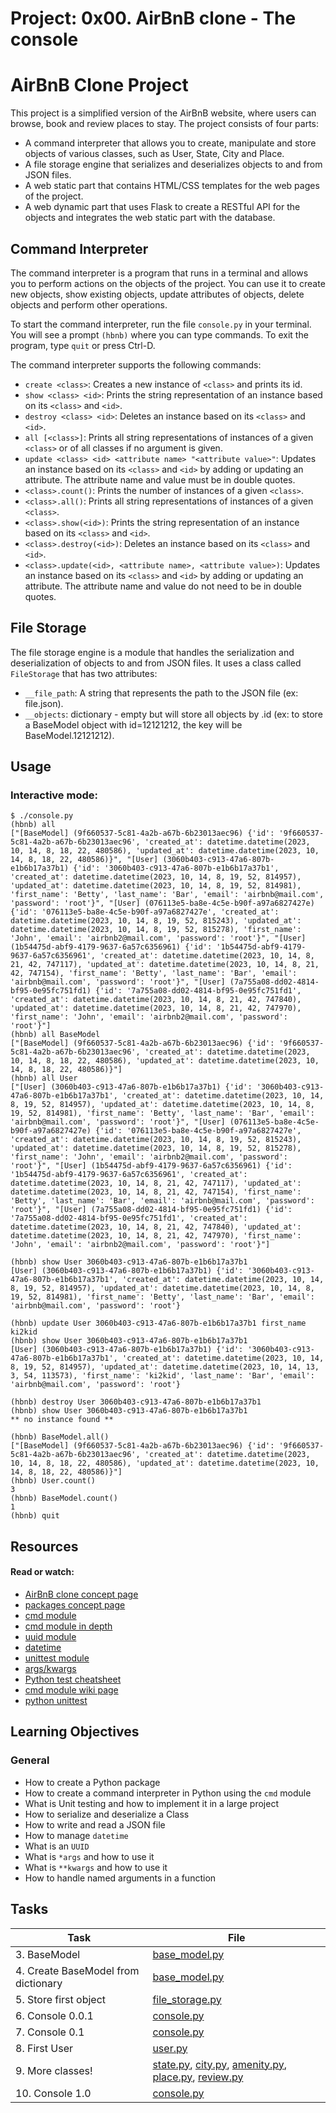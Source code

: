 # Project: 0x00. AirBnB clone - The console
# AirBnB Clone Project

This project is a simplified version of the AirBnB website, where users can browse, book and review places to stay. The project consists of four parts:

- A command interpreter that allows you to create, manipulate and store objects of various classes, such as User, State, City and Place.
- A file storage engine that serializes and deserializes objects to and from JSON files.
- A web static part that contains HTML/CSS templates for the web pages of the project.
- A web dynamic part that uses Flask to create a RESTful API for the objects and integrates the web static part with the database.

## Command Interpreter

The command interpreter is a program that runs in a terminal and allows you to perform actions on the objects of the project. You can use it to create new objects, show existing objects, update attributes of objects, delete objects and perform other operations.

To start the command interpreter, run the file `console.py` in your terminal. You will see a prompt `(hbnb)` where you can type commands. To exit the program, type `quit` or press Ctrl-D.

The command interpreter supports the following commands:

- `create <class>`: Creates a new instance of `<class>` and prints its id.
- `show <class> <id>`: Prints the string representation of an instance based on its `<class>` and `<id>`.
- `destroy <class> <id>`: Deletes an instance based on its `<class>` and `<id>`.
- `all [<class>]`: Prints all string representations of instances of a given `<class>` or of all classes if no argument is given.
- `update <class> <id> <attribute name> "<attribute value>"`: Updates an instance based on its `<class>` and `<id>` by adding or updating an attribute. The attribute name and value must be in double quotes.
- `<class>.count()`: Prints the number of instances of a given `<class>`.
- `<class>.all()`: Prints all string representations of instances of a given `<class>`.
- `<class>.show(<id>)`: Prints the string representation of an instance based on its `<class>` and `<id>`.
- `<class>.destroy(<id>)`: Deletes an instance based on its `<class>` and `<id>`.
- `<class>.update(<id>, <attribute name>, <attribute value>)`: Updates an instance based on its `<class>` and `<id>` by adding or updating an attribute. The attribute name and value do not need to be in double quotes.

## File Storage

The file storage engine is a module that handles the serialization and deserialization of objects to and from JSON files. It uses a class called `FileStorage` that has two attributes:

- `__file_path`: A string that represents the path to the JSON file (ex: file.json).
- `__objects`: dictionary - empty but will store all objects by <class name>.id (ex: to store a BaseModel object with id=12121212, the key will be BaseModel.12121212).

## Usage

### Interactive mode:
```fish
$ ./console.py
(hbnb) all
["[BaseModel] (9f660537-5c81-4a2b-a67b-6b23013aec96) {'id': '9f660537-5c81-4a2b-a67b-6b23013aec96', 'created_at': datetime.datetime(2023, 10, 14, 8, 18, 22, 480586), 'updated_at': datetime.datetime(2023, 10, 14, 8, 18, 22, 480586)}", "[User] (3060b403-c913-47a6-807b-e1b6b17a37b1) {'id': '3060b403-c913-47a6-807b-e1b6b17a37b1', 'created_at': datetime.datetime(2023, 10, 14, 8, 19, 52, 814957), 'updated_at': datetime.datetime(2023, 10, 14, 8, 19, 52, 814981), 'first_name': 'Betty', 'last_name': 'Bar', 'email': 'airbnb@mail.com', 'password': 'root'}", "[User] (076113e5-ba8e-4c5e-b90f-a97a6827427e) {'id': '076113e5-ba8e-4c5e-b90f-a97a6827427e', 'created_at': datetime.datetime(2023, 10, 14, 8, 19, 52, 815243), 'updated_at': datetime.datetime(2023, 10, 14, 8, 19, 52, 815278), 'first_name': 'John', 'email': 'airbnb2@mail.com', 'password': 'root'}", "[User] (1b54475d-abf9-4179-9637-6a57c6356961) {'id': '1b54475d-abf9-4179-9637-6a57c6356961', 'created_at': datetime.datetime(2023, 10, 14, 8, 21, 42, 747117), 'updated_at': datetime.datetime(2023, 10, 14, 8, 21, 42, 747154), 'first_name': 'Betty', 'last_name': 'Bar', 'email': 'airbnb@mail.com', 'password': 'root'}", "[User] (7a755a08-dd02-4814-bf95-0e95fc751fd1) {'id': '7a755a08-dd02-4814-bf95-0e95fc751fd1', 'created_at': datetime.datetime(2023, 10, 14, 8, 21, 42, 747840), 'updated_at': datetime.datetime(2023, 10, 14, 8, 21, 42, 747970), 'first_name': 'John', 'email': 'airbnb2@mail.com', 'password': 'root'}"]
(hbnb) all BaseModel
["[BaseModel] (9f660537-5c81-4a2b-a67b-6b23013aec96) {'id': '9f660537-5c81-4a2b-a67b-6b23013aec96', 'created_at': datetime.datetime(2023, 10, 14, 8, 18, 22, 480586), 'updated_at': datetime.datetime(2023, 10, 14, 8, 18, 22, 480586)}"]
(hbnb) all User
["[User] (3060b403-c913-47a6-807b-e1b6b17a37b1) {'id': '3060b403-c913-47a6-807b-e1b6b17a37b1', 'created_at': datetime.datetime(2023, 10, 14, 8, 19, 52, 814957), 'updated_at': datetime.datetime(2023, 10, 14, 8, 19, 52, 814981), 'first_name': 'Betty', 'last_name': 'Bar', 'email': 'airbnb@mail.com', 'password': 'root'}", "[User] (076113e5-ba8e-4c5e-b90f-a97a6827427e) {'id': '076113e5-ba8e-4c5e-b90f-a97a6827427e', 'created_at': datetime.datetime(2023, 10, 14, 8, 19, 52, 815243), 'updated_at': datetime.datetime(2023, 10, 14, 8, 19, 52, 815278), 'first_name': 'John', 'email': 'airbnb2@mail.com', 'password': 'root'}", "[User] (1b54475d-abf9-4179-9637-6a57c6356961) {'id': '1b54475d-abf9-4179-9637-6a57c6356961', 'created_at': datetime.datetime(2023, 10, 14, 8, 21, 42, 747117), 'updated_at': datetime.datetime(2023, 10, 14, 8, 21, 42, 747154), 'first_name': 'Betty', 'last_name': 'Bar', 'email': 'airbnb@mail.com', 'password': 'root'}", "[User] (7a755a08-dd02-4814-bf95-0e95fc751fd1) {'id': '7a755a08-dd02-4814-bf95-0e95fc751fd1', 'created_at': datetime.datetime(2023, 10, 14, 8, 21, 42, 747840), 'updated_at': datetime.datetime(2023, 10, 14, 8, 21, 42, 747970), 'first_name': 'John', 'email': 'airbnb2@mail.com', 'password': 'root'}"]
```
```fish
(hbnb) show User 3060b403-c913-47a6-807b-e1b6b17a37b1
[User] (3060b403-c913-47a6-807b-e1b6b17a37b1) {'id': '3060b403-c913-47a6-807b-e1b6b17a37b1', 'created_at': datetime.datetime(2023, 10, 14, 8, 19, 52, 814957), 'updated_at': datetime.datetime(2023, 10, 14, 8, 19, 52, 814981), 'first_name': 'Betty', 'last_name': 'Bar', 'email': 'airbnb@mail.com', 'password': 'root'}
```
```fish
(hbnb) update User 3060b403-c913-47a6-807b-e1b6b17a37b1 first_name ki2kid
(hbnb) show User 3060b403-c913-47a6-807b-e1b6b17a37b1
[User] (3060b403-c913-47a6-807b-e1b6b17a37b1) {'id': '3060b403-c913-47a6-807b-e1b6b17a37b1', 'created_at': datetime.datetime(2023, 10, 14, 8, 19, 52, 814957), 'updated_at': datetime.datetime(2023, 10, 14, 13, 3, 54, 113573), 'first_name': 'ki2kid', 'last_name': 'Bar', 'email': 'airbnb@mail.com', 'password': 'root'}
```
```fish
(hbnb) destroy User 3060b403-c913-47a6-807b-e1b6b17a37b1
(hbnb) show User 3060b403-c913-47a6-807b-e1b6b17a37b1
** no instance found **
```
```fish
(hbnb) BaseModel.all()
["[BaseModel] (9f660537-5c81-4a2b-a67b-6b23013aec96) {'id': '9f660537-5c81-4a2b-a67b-6b23013aec96', 'created_at': datetime.datetime(2023, 10, 14, 8, 18, 22, 480586), 'updated_at': datetime.datetime(2023, 10, 14, 8, 18, 22, 480586)}"]
(hbnb) User.count()
3
(hbnb) BaseModel.count()
1
(hbnb) quit
```
## Resources

#### Read or watch:

* [AirBnB clone concept page](https://intranet.alxswe.com/concepts/263)
* [packages concept page](https://intranet.alxswe.com/concepts/66)
* [cmd module](https://intranet.alxswe.com/rltoken/8ecCwE6veBmm3Nppw4hz5A)
* [cmd module in depth](https://intranet.alxswe.com/rltoken/uEy4RftSdKypoig9NFTvCg)
* [uuid module](https://intranet.alxswe.com/rltoken/KfL9TqwdI69W6ttG6gTPPQ)
* [datetime](https://intranet.alxswe.com/rltoken/1d8I3jSKgnYAtA1IZfEDpA)
* [unittest module](https://intranet.alxswe.com/rltoken/IlFiMB8UmqBG2CxA0AD3jA)
* [args/kwargs](https://intranet.alxswe.com/rltoken/C_a0EKbtvKdMcwIAuSIZng)
* [Python test cheatsheet](https://intranet.alxswe.com/rltoken/tgNVrKKzlWgS4dfl3mQklw)
* [cmd module wiki page](https://intranet.alxswe.com/rltoken/EvcaH9uTLlauxuw03WnkOQ)
* [python unittest](https://intranet.alxswe.com/rltoken/begh14KQA-3ov29KvD_HvA)
## Learning Objectives

### General

* How to create a Python package
* How to create a command interpreter in Python using the <code>cmd</code> module
* What is Unit testing and how to implement it in a large project
* How to serialize and deserialize a Class
* How to write and read a JSON file
* How to manage <code>datetime</code>
* What is an <code>UUID</code>
* What is <code>*args</code> and how to use it
* What is <code>**kwargs</code> and how to use it
* How to handle named arguments in a function
## Tasks

| Task | File |
| ---- | ---- |
| 3. BaseModel | [base_model.py](./models/base_model.py) |
| 4. Create BaseModel from dictionary | [base_model.py](./models/base_model.py) |
| 5. Store first object | [file_storage.py](./models/engine/file_storage.py) |
| 6. Console 0.0.1 | [console.py](./console.py) |
| 7. Console 0.1 | [console.py](./console.py) |
| 8. First User | [user.py](./models/user.py) |
| 9. More classes! | [state.py](./models/state.py), [city.py](./models/city.py), [amenity.py](./models/amenity.py), [place.py](./models/place.py), [review.py](./models/review.py) |
| 10. Console 1.0 | [console.py](./console.py) |
